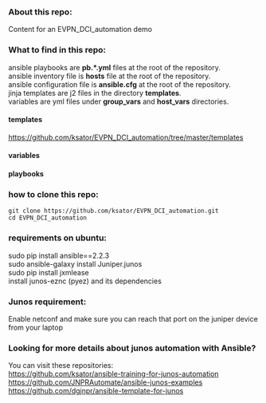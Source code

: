 ### About this repo:  
Content for an EVPN_DCI_automation demo 

### What to find in this repo: 
ansible playbooks are **pb.*.yml** files at the root of the repository.    
ansible inventory file is **hosts** file at the root of the repository.    
ansible configuration file is **ansible.cfg** at the root of the repository.   
jinja templates are j2 files in the directory **templates**.    
variables are yml files under **group_vars** and **host_vars** directories.   

#### templates
https://github.com/ksator/EVPN_DCI_automation/tree/master/templates 

#### variables 

#### playbooks



### how to clone this repo: 
```
git clone https://github.com/ksator/EVPN_DCI_automation.git  
cd EVPN_DCI_automation
```
### requirements on ubuntu:  
sudo pip install ansible==2.2.3  
sudo ansible-galaxy install Juniper.junos    
sudo pip install jxmlease  
install junos-eznc (pyez) and its dependencies  
 
### Junos requirement: 
Enable netconf and make sure you can reach that port on the juniper device  from your laptop  

### Looking for more details about junos automation with Ansible?
You can visit these repositories:   
https://github.com/ksator/ansible-training-for-junos-automation  
https://github.com/JNPRAutomate/ansible-junos-examples  
https://github.com/dgjnpr/ansible-template-for-junos  

